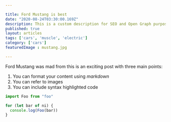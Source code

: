 ```yaml
---

title: Ford Mustang is best 
date: "2020-08-24T03:30:00.169Z"
description: This is a custom description for SEO and Open Graph purposes, thater than the default generated excerp. Simply add a description field to the frontmatter.
published: true
layout: articles 
tags: ['cars', 'muscle', 'electric']
category: ['cars'] 
featuredImage : mustang.jpg

---
```


Ford Mustang was mad from this is an exciting post with three main points:

1. You can format your content using *markdown*
2. You can refer to images
3. You can include syntax highlighted code


```javascript
import Foo from "foo"

for (let bar of ni) {
  console.log(Foo(bar))
}
```
